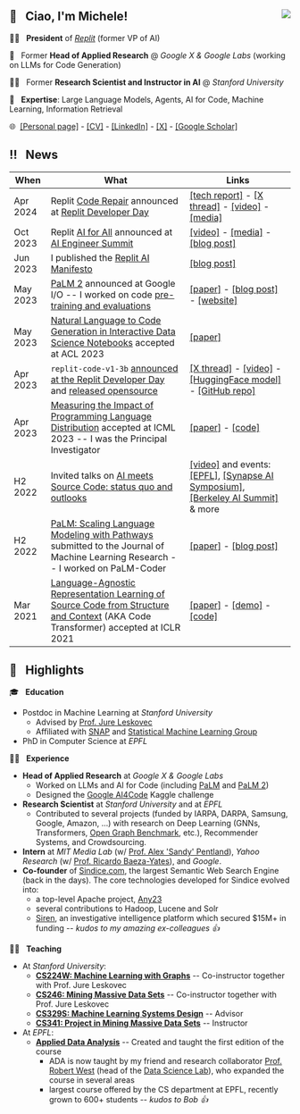 ## 👋  &nbsp; Ciao, I'm Michele! <img align="right" src="https://komarev.com/ghpvc/?username=pirroh" />
👨‍💻 &nbsp; **President** of [*Replit*](https://replit.com) (former VP of AI)

🔬 &nbsp; Former **Head of Applied Research** @ *Google X & Google Labs* (working on LLMs for Code Generation)

:man_teacher: &nbsp; Former **Research Scientist and Instructor in AI** @ *Stanford University*

🧐 &nbsp; **Expertise**: Large Language Models, Agents, AI for Code, Machine Learning, Information Retrieval

🌐&nbsp;
[[Personal page]](https://pirroh.fyi) - 
[[CV]](https://docs.google.com/viewer?url=https://github.com/pirroh/pirroh/raw/main/CV-MCatasta.pdf) -
[[LinkedIn]](https://linkedin.com/in/pirroh) -
[[X]](https://x.com/pirroh) -
[[Google Scholar]](https://scholar.google.com/citations?user=ZxfOSWMAAAAJ&hl=en&oi=ao)

## :bangbang: &nbsp; News
| When | What | Links |
| --- | --- | --- |
| Apr 2024 | Replit [Code Repair](https://blog.replit.com/code-repair) announced at [Replit Developer Day](https://blog.replit.com/devday-recap) | [[tech report]](https://blog.replit.com/code-repair) - [[X thread]](https://x.com/pirroh/status/1775327316157358564) - [[video]](https://www.youtube.com/watch?v=T6R9nx89bY4&t=1664s) - [[media]](https://www.semafor.com/article/04/02/2024/replit-launches-new-product-in-race-for-ai-coding-assistants) |
| Oct 2023 | Replit [AI for All](https://blog.replit.com/ai4all) announced at [AI Engineer Summit](https://www.ai.engineer/summit/2023) | [[video]](https://www.ai.engineer/summit/2023/schedule/building-ai-for-all) - [[media]](https://venturebeat.com/programming-development/replit-brings-open-source-ai-developer-tools-to-all-users/) - [[blog post]](https://blog.replit.com/ai4all) |
| Jun 2023 | I published the [Replit AI Manifesto](https://blog.replit.com/replit-ai-manifesto) | [[blog post]](https://blog.replit.com/replit-ai-manifesto) |
| May 2023 | [PaLM 2](https://ai.google/discover/palm2) announced at Google I/O -- I worked on code [pre-training and evaluations](https://arxiv.org/abs/2305.10403) | [[paper]](https://arxiv.org/abs/2305.10403) - [[blog post]](https://blog.google/technology/ai/google-palm-2-ai-large-language-model/) - [[website]](https://ai.google/discover/palm2) |
| May 2023 | [Natural Language to Code Generation in Interactive Data Science Notebooks](https://arxiv.org/abs/2212.09248) accepted at ACL 2023 | [[paper]](https://arxiv.org/abs/2212.09248) |
| Apr 2023 | `replit-code-v1-3b` [announced at the Replit Developer Day](https://youtu.be/7TCqGslll-4?t=2988) and [released opensource](https://huggingface.co/replit/replit-code-v1-3b) | [[X thread]](https://x.com/pirroh/status/1653586734641471490?s=20) - [[video]](https://youtu.be/7TCqGslll-4?t=2988) - [[HuggingFace model]](https://huggingface.co/replit/replit-code-v1-3b) - [[GitHub repo]](https://github.com/replit/ReplitLM) |
| Apr 2023 | [Measuring the Impact of Programming Language Distribution](https://arxiv.org/abs/2302.01973) accepted at ICML 2023 -- I was the Principal Investigator | [[paper]](https://arxiv.org/abs/2302.01973) - [[code]](https://github.com/google-research/babelcode) |
| H2 2022 | Invited talks on [AI meets Source Code: status quo and outlooks](https://www.youtube.com/watch?v=nF1NuTQ8aH4) | [[video]](https://www.youtube.com/watch?v=nF1NuTQ8aH4) and events: [[EPFL]](https://memento.epfl.ch/event/ai-meets-source-code-status-quo-and-outlooks/), [[Synapse AI Symposium]](https://synapsesymposium.ai/), [[Berkeley AI Summit]](https://www.berkeleyhaasaisummit.com/) & more |
| H2 2022 | [PaLM: Scaling Language Modeling with Pathways](https://jmlr.org/papers/volume24/22-1144/22-1144.pdf) submitted to the Journal of Machine Learning Research -- I worked on PaLM-Coder | [[paper]](https://jmlr.org/papers/volume24/22-1144/22-1144.pdf) - [[blog post]](https://ai.googleblog.com/2022/04/pathways-language-model-palm-scaling-to.html) |
| Mar 2021 | [Language-Agnostic Representation Learning of Source Code from Structure and Context](https://arxiv.org/pdf/2103.11318.pdf) (AKA Code Transformer) accepted at ICLR 2021 | [[paper]](https://arxiv.org/abs/2103.11318) - [[demo]](https://www.code-transformer.org) - [[code]](https://github.com/danielzuegner/code-transformer) |

## :flashlight: &nbsp; Highlights	
:mortar_board: &nbsp; **Education**
* Postdoc in Machine Learning at *Stanford University*
  * Advised by [Prof. Jure Leskovec](https://cs.stanford.edu/people/jure/)
  * Affiliated with [SNAP](http://snap.stanford.edu) and [Statistical Machine Learning Group](http://statsml.stanford.edu)
* PhD in Computer Science at *EPFL*

:man_technologist: &nbsp; **Experience**
* **Head of Applied Research** at *Google X & Google Labs*
  * Worked on LLMs and AI for Code (including [PaLM](https://ai.googleblog.com/2022/04/pathways-language-model-palm-scaling-to.html) and [PaLM 2](https://blog.google/technology/ai/google-palm-2-ai-large-language-model/))
  * Designed the [Google AI4Code](https://www.kaggle.com/competitions/AI4Code) Kaggle challenge
* **Research Scientist** at *Stanford University* and at *EPFL*
  * Contributed to several projects (funded by IARPA, DARPA, Samsung, Google, Amazon, ...) with research on Deep Learning (GNNs, Transformers, [Open Graph Benchmark](https://ogb.stanford.edu), etc.), Recommender Systems, and Crowdsourcing.
* **Intern** at *MIT Media Lab* (w/ [Prof. Alex 'Sandy' Pentland](https://www.media.mit.edu/people/sandy/overview/)), *Yahoo Research* (w/ [Prof. Ricardo Baeza-Yates](http://www.baeza.cl)), and *Google*.
* **Co-founder** of [Sindice.com](http://sindice.com), the largest Semantic Web Search Engine (back in the days). The core technologies developed for Sindice evolved into:
  * a top-level Apache project, [Any23](https://any23.apache.org/index.html)
  * several contributions to Hadoop, Lucene and Solr
  * [Siren](https://siren.io), an investigative intelligence platform which secured $15M+ in funding -- _kudos to my amazing ex-colleagues :+1:_

:man_teacher: &nbsp; **Teaching**
* At *Stanford University*:
  * [**CS224W: Machine Learning with Graphs**](https://cs224w.stanford.edu) -- Co-instructor together with Prof. Jure Leskovec
  * [**CS246: Mining Massive Data Sets**](https://cs246.stanford.edu) -- Co-instructor together with Prof. Jure Leskovec
  * [**CS329S: Machine Learning Systems Design**](https://cs329s.stanford.edu) -- Advisor
  * [**CS341: Project in Mining Massive Data Sets**](https://cs341.stanford.edu) -- Instructor
* At *EPFL*:
  * [**Applied Data Analysis**](https://ada.epfl.ch) -- Created and taught the first edition of the course
    * ADA is now taught by my friend and research collaborator [Prof. Robert West](https://dlab.epfl.ch/people/west/) (head of the [Data Science Lab](https://dlab.epfl.ch)), who expanded the course in several areas
    * largest course offered by the CS department at EPFL, recently grown to 600+ students -- _kudos to Bob :+1:_
